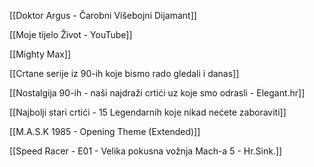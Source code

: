 
[[Doktor Argus - Čarobni Višebojni Dijamant]]

[[Moje tijelo Život - YouTube]]

[[Mighty Max]]


[[Crtane serije iz 90-ih koje bismo rado gledali i danas]]

[[Nostalgija 90-ih - naši najdraži crtići uz koje smo odrasli - Elegant.hr]]

[[Najbolji stari crtići - 15 Legendarnih koje nikad nećete zaboraviti]]

[[M.A.S.K 1985 - Opening Theme (Extended)]]

[[Speed Racer - E01 - Velika pokusna vožnja Mach-a 5 - Hr.Sink.]]


